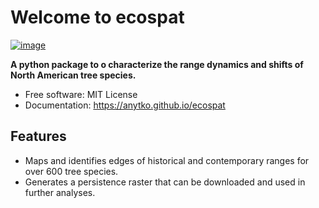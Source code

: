 # Welcome to ecospat


[![image](https://img.shields.io/pypi/v/ecospat.svg)](https://pypi.python.org/pypi/ecospat)


**A python package to o characterize the range dynamics and shifts of North American tree species.**


-   Free software: MIT License
-   Documentation: <https://anytko.github.io/ecospat>


## Features

-   Maps and identifies edges of historical and contemporary ranges for over 600 tree species.
-   Generates a persistence raster that can be downloaded and used in further analyses.
